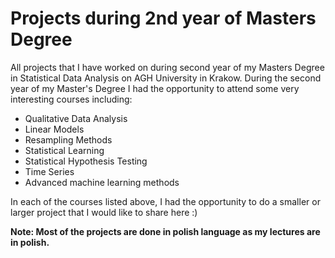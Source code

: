 # Projects during 2nd year of Masters Degree
All projects that I have worked on during second year of my Masters Degree in Statistical Data Analysis on AGH University in Krakow.
During the second year of my Master's Degree I had the opportunity to attend some very interesting courses including:

- Qualitative Data Analysis
- Linear Models 
- Resampling Methods
- Statistical Learning
- Statistical Hypothesis Testing
- Time Series
- Advanced machine learning methods

In each of the courses listed above, I had the opportunity to do a smaller or larger project that I would like to share here :)

**Note: Most of the projects are done in polish language as my lectures are in polish.**
